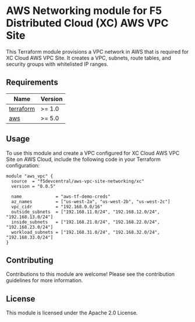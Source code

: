# AWS Networking module for F5 Distributed Cloud (XC) AWS VPC Site

This Terraform module provisions a VPC network in AWS that is required for XC Cloud AWS VPC Site. It creates a VPC, subnets, route tables, and security groups with whitelisted IP ranges.

## Requirements

| Name | Version |
|------|---------|
| <a name="requirement_terraform"></a> [terraform](https://github.com/hashicorp/terraform) | >= 1.0 |
| <a name="requirement_aws"></a> [aws](https://registry.terraform.io/providers/hashicorp/aws/latest/docs) | >= 5.0 |

## Usage


To use this module and create a VPC configured for XC Cloud AWS VPC Site on AWS Cloud, include the following code in your Terraform configuration:

```hcl
module "aws_vpc" {
  source  = "f5devcentral/aws-vpc-site-networking/xc"
  version = "0.0.5"

  name             = "aws-tf-demo-creds"
  az_names         = ["us-west-2a", "us-west-2b", "us-west-2c"]
  vpc_cidr         = "192.168.0.0/16"
  outside_subnets  = ["192.168.11.0/24", "192.168.12.0/24", "192.168.13.0/24"]
  inside_subnets   = ["192.168.21.0/24", "192.168.22.0/24", "192.168.23.0/24"]
  workload_subnets = ["192.168.31.0/24", "192.168.32.0/24", "192.168.33.0/24"]
}
```

## Contributing

Contributions to this module are welcome! Please see the contribution guidelines for more information.

## License

This module is licensed under the Apache 2.0 License.